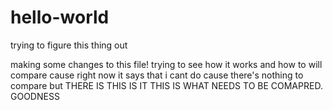 # hello-world
trying to figure this thing out


making some changes to this file! trying to see how it works and how to will compare cause right now it says that i cant do cause there's nothing to compare but THERE IS
THIS IS IT
THIS IS WHAT NEEDS TO BE COMAPRED. GOODNESS
